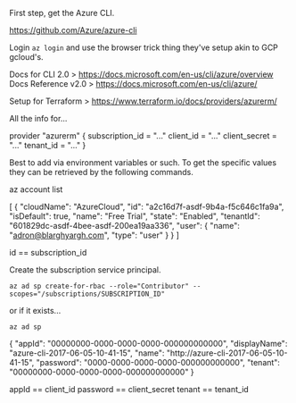 First step, get the Azure CLI.

https://github.com/Azure/azure-cli

Login `az login` and use the browser trick thing they've setup akin to GCP gcloud's.

Docs for CLI 2.0 > https://docs.microsoft.com/en-us/cli/azure/overview
Docs Reference v2.0 > https://docs.microsoft.com/en-us/cli/azure/

Setup for Terraform > https://www.terraform.io/docs/providers/azurerm/

All the info for...

provider "azurerm" {
  subscription_id = "..."
  client_id       = "..."
  client_secret   = "..."
  tenant_id       = "..."
}

Best to add via environment variables or such. To get the specific values they can be retrieved by the following commands.

az account list

[
  {
    "cloudName": "AzureCloud",
    "id": "a2c16d7f-asdf-9b4a-f5c646c1fa9a",
    "isDefault": true,
    "name": "Free Trial",
    "state": "Enabled",
    "tenantId": "601829dc-asdf-4bee-asdf-200ea19aa336",
    "user": {
      "name": "adron@blarghyargh.com",
      "type": "user"
    }
  }
]

id == subscription_id

Create the subscription service principal.

`az ad sp create-for-rbac --role="Contributor" --scopes="/subscriptions/SUBSCRIPTION_ID"`

or if it exists...

`az ad sp `

{
  "appId": "00000000-0000-0000-0000-000000000000",
  "displayName": "azure-cli-2017-06-05-10-41-15",
  "name": "http://azure-cli-2017-06-05-10-41-15",
  "password": "0000-0000-0000-0000-000000000000",
  "tenant": "00000000-0000-0000-0000-000000000000"
}

appId == client_id
password == client_secret
tenant == tenant_id
